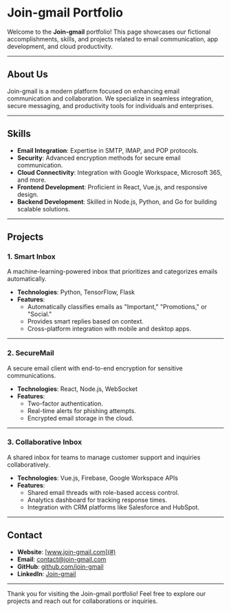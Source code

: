 # Join-gmail Portfolio

Welcome to the **Join-gmail** portfolio! This page showcases our fictional accomplishments, skills, and projects related to email communication, app development, and cloud productivity.

---

## About Us

Join-gmail is a modern platform focused on enhancing email communication and collaboration. We specialize in seamless integration, secure messaging, and productivity tools for individuals and enterprises.

---

## Skills

- **Email Integration**: Expertise in SMTP, IMAP, and POP protocols.
- **Security**: Advanced encryption methods for secure email communication.
- **Cloud Connectivity**: Integration with Google Workspace, Microsoft 365, and more.
- **Frontend Development**: Proficient in React, Vue.js, and responsive design.
- **Backend Development**: Skilled in Node.js, Python, and Go for building scalable solutions.

---

## Projects

### 1. **Smart Inbox**
A machine-learning-powered inbox that prioritizes and categorizes emails automatically.

- **Technologies**: Python, TensorFlow, Flask
- **Features**:
  - Automatically classifies emails as "Important," "Promotions," or "Social."
  - Provides smart replies based on context.
  - Cross-platform integration with mobile and desktop apps.

---

### 2. **SecureMail**
A secure email client with end-to-end encryption for sensitive communications.

- **Technologies**: React, Node.js, WebSocket
- **Features**:
  - Two-factor authentication.
  - Real-time alerts for phishing attempts.
  - Encrypted email storage in the cloud.

---

### 3. **Collaborative Inbox**
A shared inbox for teams to manage customer support and inquiries collaboratively.

- **Technologies**: Vue.js, Firebase, Google Workspace APIs
- **Features**:
  - Shared email threads with role-based access control.
  - Analytics dashboard for tracking response times.
  - Integration with CRM platforms like Salesforce and HubSpot.

---

## Contact

- **Website**: [www.join-gmail.com](#)
- **Email**: contact@join-gmail.com
- **GitHub**: [github.com/join-gmail](#)
- **LinkedIn**: [Join-gmail](#)

---

Thank you for visiting the Join-gmail portfolio! Feel free to explore our projects and reach out for collaborations or inquiries.
